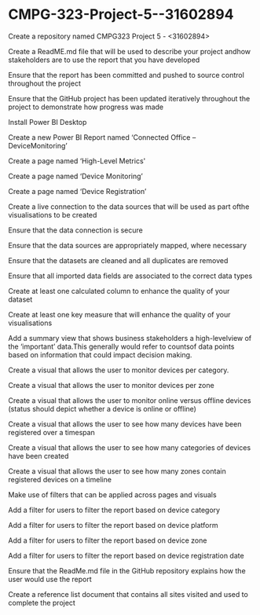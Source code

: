 # CMPG-323-Project-5--31602894

Create a repository named CMPG323 Project 5 - <31602894>

Create a ReadME.md file that will be used to describe your project andhow stakeholders are to use the report that you have developed

Ensure that the report has been committed and pushed to source control throughout the project

Ensure that the GitHub project has  been updated iteratively throughout the project to demonstrate how progress was made

Install Power BI Desktop

Create a new Power BI Report named ‘Connected Office – DeviceMonitoring’

Create a page named ‘High-Level Metrics'

Create a page named ‘Device Monitoring’

Create a page named ‘Device Registration’

Create a live connection to the data sources that will be used as part ofthe visualisations to be created

Ensure that the data connection is secure

Ensure that the data sources are appropriately mapped, where necessary

Ensure that the datasets are cleaned and all duplicates are removed

Ensure that all imported data fields are associated to the correct data types

Create at least one calculated column to enhance the quality of your dataset

Create at least one key measure that will enhance the quality of your visualisations

Add a summary view that shows business stakeholders a high-levelview of the ‘important’ data.This generally would refer to countsof data points based on information 
that could impact decision making.

Create a visual that allows the user to monitor devices per category.

Create a visual that allows the user to monitor devices per zone

Create a visual that allows the user to monitor online versus offline devices (status should depict whether a device is online or offline)

Create a visual that allows the user to see how many devices have been registered over a timespan

Create a visual that allows the user to see how many categories of  devices have been created

Create a visual that allows the user to see how many zones contain registered devices on a timeline

Make use of filters that can be applied across pages and visuals

Add a filter for users to filter the report based on device category

Add a filter for users to filter the report based on device platform

Add a filter for users to filter the report based on device zone

Add a filter for users to filter the report based on device registration date

Ensure that the ReadMe.md file in the GitHub repository explains how the user would use the report

Create a reference list document that contains all sites visited and used to complete the project

